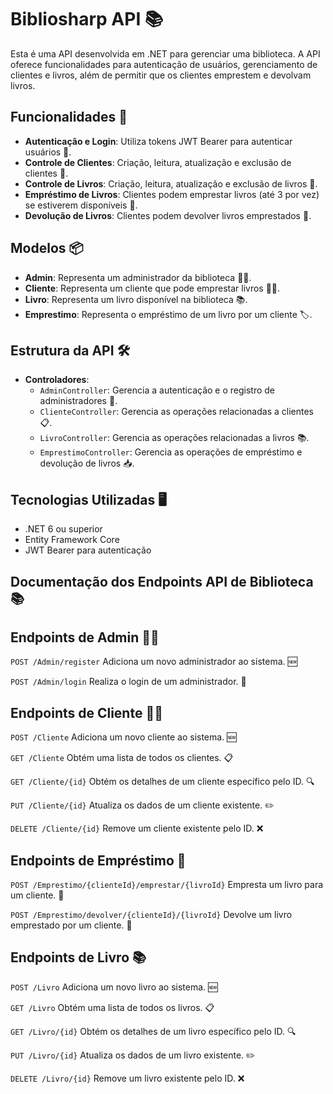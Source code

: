 # Bibliosharp API 📚

Esta é uma API desenvolvida em .NET para gerenciar uma biblioteca. A API oferece funcionalidades para autenticação de usuários, gerenciamento de clientes e livros, além de permitir que os clientes emprestem e devolvam livros.

## Funcionalidades 🚀

- **Autenticação e Login**: Utiliza tokens JWT Bearer para autenticar usuários 🔑.
- **Controle de Clientes**: Criação, leitura, atualização e exclusão de clientes 👤.
- **Controle de Livros**: Criação, leitura, atualização e exclusão de livros 📖.
- **Empréstimo de Livros**: Clientes podem emprestar livros (até 3 por vez) se estiverem disponíveis 📅.
- **Devolução de Livros**: Clientes podem devolver livros emprestados 🔄.

## Modelos 📦

- **Admin**: Representa um administrador da biblioteca 👨‍💼.
- **Cliente**: Representa um cliente que pode emprestar livros 🧑‍🎓.
- **Livro**: Representa um livro disponível na biblioteca 📚.
- **Emprestimo**: Representa o empréstimo de um livro por um cliente 🏷️.

## Estrutura da API 🛠️

- **Controladores**:
  - `AdminController`: Gerencia a autenticação e o registro de administradores 🔐.
  - `ClienteController`: Gerencia as operações relacionadas a clientes 📋.
  - `LivroController`: Gerencia as operações relacionadas a livros 📚.
  - `EmprestimoController`: Gerencia as operações de empréstimo e devolução de livros 📥.

## Tecnologias Utilizadas 🖥️

- .NET 6 ou superior
- Entity Framework Core
- JWT Bearer para autenticação

## Documentação dos Endpoints API de Biblioteca 📚

## Endpoints de Admin 👨‍💼

`POST /Admin/register`
Adiciona um novo administrador ao sistema. 🆕

`POST /Admin/login`
Realiza o login de um administrador. 🔑


## Endpoints de Cliente 🧑‍🎓

`POST /Cliente`
Adiciona um novo cliente ao sistema. 🆕

`GET /Cliente`
Obtém uma lista de todos os clientes. 📋

`GET /Cliente/{id}`
Obtém os detalhes de um cliente específico pelo ID. 🔍

`PUT /Cliente/{id}`
Atualiza os dados de um cliente existente. ✏️

`DELETE /Cliente/{id}`
Remove um cliente existente pelo ID. ❌


## Endpoints de Empréstimo 📖

`POST /Emprestimo/{clienteId}/emprestar/{livroId}`
Empresta um livro para um cliente. 📅

`POST /Emprestimo/devolver/{clienteId}/{livroId}`
Devolve um livro emprestado por um cliente. 🔄


## Endpoints de Livro 📚

`POST /Livro`
Adiciona um novo livro ao sistema. 🆕

`GET /Livro`
Obtém uma lista de todos os livros. 📋

`GET /Livro/{id}`
Obtém os detalhes de um livro específico pelo ID. 🔍

`PUT /Livro/{id}`
Atualiza os dados de um livro existente. ✏️

`DELETE /Livro/{id}`
Remove um livro existente pelo ID. ❌



